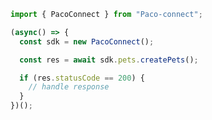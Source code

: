 <!-- Start SDK Example Usage -->


```typescript
import { PacoConnect } from "Paco-connect";

(async() => {
  const sdk = new PacoConnect();

  const res = await sdk.pets.createPets();

  if (res.statusCode == 200) {
    // handle response
  }
})();
```
<!-- End SDK Example Usage -->